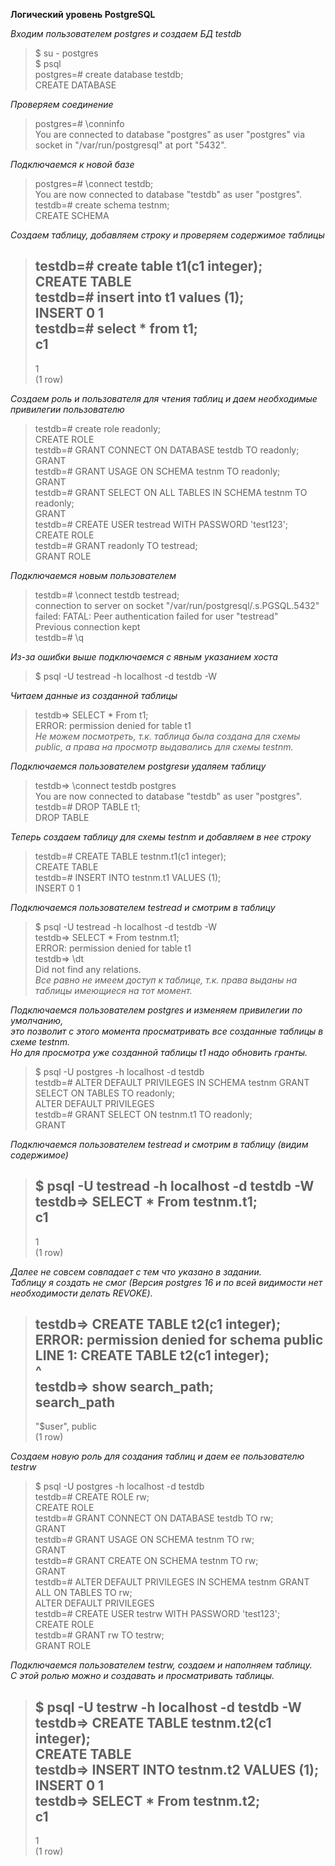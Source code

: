 **Логический уровень PostgreSQL**  
  
*Входим пользователем postgres и создаем БД testdb*  
> $ su - postgres  
> $ psql  
> postgres=\# create database testdb;  
> CREATE DATABASE  
  
*Проверяем соединение*  
> postgres=\# \conninfo   
> You are connected to database "postgres" as user "postgres" via socket in "/var/run/postgresql" at port "5432".  
  
*Подключаемся к новой базе*  
> postgres=\# \connect testdb;  
> You are now connected to database "testdb" as user "postgres".  
> testdb=\# create schema testnm;  
> CREATE SCHEMA  
  
*Создаем таблицу, добавляем строку и проверяем содержимое таблицы*  
> testdb=\# create table t1(c1 integer);  
> CREATE TABLE  
> testdb=\# insert into t1 values (1);  
> INSERT 0 1  
> testdb=\# select * from t1;  
>  c1   
> ----  
>   1  
> (1 row)  
  
*Создаем роль и пользователя для чтения таблиц и даем необходимые привилегии пользователю*  
> testdb=\# create role readonly;  
> CREATE ROLE  
> testdb=\# GRANT CONNECT ON DATABASE testdb TO readonly;  
> GRANT  
> testdb=\# GRANT USAGE ON SCHEMA testnm TO readonly;  
> GRANT  
> testdb=\# GRANT SELECT ON ALL TABLES IN SCHEMA testnm TO readonly;  
> GRANT  
> testdb=\# CREATE USER testread WITH PASSWORD 'test123';  
> CREATE ROLE  
> testdb=\# GRANT readonly TO testread;  
> GRANT ROLE  
  
*Подключаемся новым пользователем*  
> testdb=\# \connect testdb testread;  
> connection to server on socket "/var/run/postgresql/.s.PGSQL.5432" failed: FATAL:  Peer authentication failed for user "testread"  
> Previous connection kept  
> testdb=\# \q  
  
*Из-за ошибки выше подключаемся с явным указанием хоста*  
> $ psql -U testread -h localhost -d testdb -W  
  
*Читаем данные из созданной таблицы*  
> testdb=> SELECT * From t1;  
> ERROR:  permission denied for table t1  
*Не можем посмотреть, т.к. таблица была создана для схемы public, а права на просмотр выдавались для схемы testnm.*  
  
*Подключаемся пользователем postgresи удаляем таблицу*  
> testdb=> \connect testdb postgres  
> You are now connected to database "testdb" as user "postgres".  
> testdb=\# DROP TABLE t1;  
> DROP TABLE  
  
*Теперь создаем таблицу для схемы testnm и добавляем в нее строку*  
> testdb=\# CREATE TABLE testnm.t1(c1 integer);  
> CREATE TABLE  
> testdb=\# INSERT INTO testnm.t1 VALUES (1);  
> INSERT 0 1  
  
*Подключаемся пользователем testread и смотрим в таблицу*  
> $ psql -U testread -h localhost -d testdb -W  
> testdb=> SELECT * From testnm.t1;  
> ERROR:  permission denied for table t1  
> testdb=> \dt  
> Did not find any relations.  
*Все равно не имеем доступ к таблице, т.к. права выданы на таблицы имеющиеся на тот момент.*  
  
*Подключаемся пользователем postgres и изменяем привилегии по умолчанию,*  
*это позволит с этого момента просматривать все созданные таблицы в схеме testnm.*  
*Но для просмотра уже созданной таблицы t1 надо обновить гранты.*  
> $ psql -U postgres -h localhost -d testdb  
> testdb=\# ALTER DEFAULT PRIVILEGES IN SCHEMA testnm GRANT SELECT ON TABLES TO readonly;  
> ALTER DEFAULT PRIVILEGES  
> testdb=\# GRANT SELECT ON testnm.t1 TO readonly;  
> GRANT  
  
*Подключаемся пользователем testread и смотрим в таблицу (видим содержимое)*  
> $ psql -U testread -h localhost -d testdb -W  
> testdb=> SELECT * From testnm.t1;  
>  c1   
> ----  
>   1  
> (1 row)  
  
  
*Далее не совсем совпадает с тем что указано в задании.*  
*Таблицу я создать не смог (Версия postgres 16 и по всей видимости нет необходимости делать REVOKE).*  
> testdb=> CREATE TABLE t2(c1 integer);  
> ERROR:  permission denied for schema public  
> LINE 1: CREATE TABLE t2(c1 integer);  
>                      ^  
> testdb=> show search_path;  
>    search_path     
> -----------------  
>  "$user", public  
> (1 row)  
  
  
*Создаем новую роль для создания таблиц и даем ее пользователю testrw*  
> $ psql -U postgres -h localhost -d testdb  
> testdb=\# CREATE ROLE rw;  
> CREATE ROLE  
> testdb=\# GRANT CONNECT ON DATABASE testdb TO rw;  
> GRANT  
> testdb=\# GRANT USAGE ON SCHEMA testnm TO rw;  
> GRANT  
> testdb=\# GRANT CREATE ON SCHEMA testnm TO rw;  
> GRANT  
> testdb=\# ALTER DEFAULT PRIVILEGES IN SCHEMA testnm GRANT ALL ON TABLES TO rw;  
> ALTER DEFAULT PRIVILEGES  
> testdb=\# CREATE USER testrw WITH PASSWORD 'test123';  
> CREATE ROLE  
> testdb=\# GRANT rw TO testrw;  
> GRANT ROLE  
  
*Подключаемся пользователем testrw, создаем и наполняем таблицу.*  
*С этой ролью можно и создавать и просматривать таблицы.*  
> $ psql -U testrw -h localhost -d testdb -W  
> testdb=> CREATE TABLE testnm.t2(c1 integer);  
> CREATE TABLE  
> testdb=> INSERT INTO testnm.t2 VALUES (1);  
> INSERT 0 1  
> testdb=> SELECT * From testnm.t2;  
>  c1   
> ----  
>   1  
> (1 row)  
  
